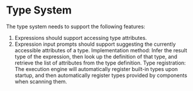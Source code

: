 # Type System

The type system needs to support the following features:
1. Expressions should support accessing type attributes.
2. Expression input prompts should support suggesting the currently accessible attributes of a type.
Implementation method: Infer the result type of the expression, then look up the definition of that type, and retrieve the list of attributes from the type definition.
Type registration: The execution engine will automatically register built-in types upon startup, and then automatically register types provided by components when scanning them.